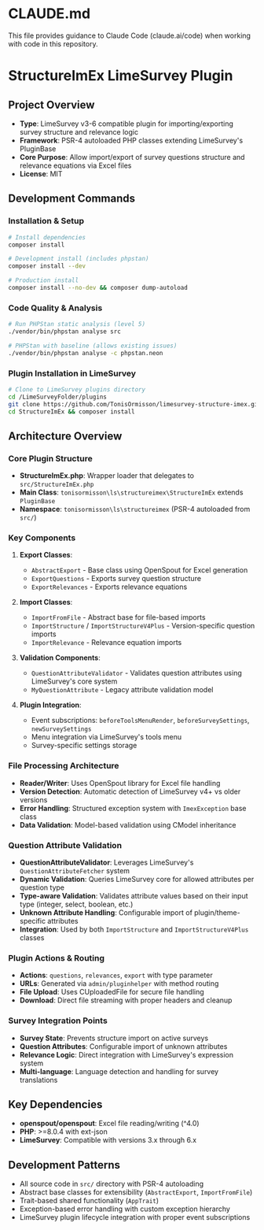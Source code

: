 # CLAUDE.md

This file provides guidance to Claude Code (claude.ai/code) when working with code in this repository.

# StructureImEx LimeSurvey Plugin

## Project Overview
- **Type**: LimeSurvey v3-6 compatible plugin for importing/exporting survey structure and relevance logic
- **Framework**: PSR-4 autoloaded PHP classes extending LimeSurvey's PluginBase
- **Core Purpose**: Allow import/export of survey questions structure and relevance equations via Excel files
- **License**: MIT

## Development Commands

### Installation & Setup
```bash
# Install dependencies
composer install

# Development install (includes phpstan)
composer install --dev

# Production install
composer install --no-dev && composer dump-autoload
```

### Code Quality & Analysis
```bash
# Run PHPStan static analysis (level 5)
./vendor/bin/phpstan analyse src

# PHPStan with baseline (allows existing issues)
./vendor/bin/phpstan analyse -c phpstan.neon
```

### Plugin Installation in LimeSurvey
```bash
# Clone to LimeSurvey plugins directory
cd /LimeSurveyFolder/plugins
git clone https://github.com/TonisOrmisson/limesurvey-structure-imex.git StructureImEx
cd StructureImEx && composer install
```

## Architecture Overview

### Core Plugin Structure
- **StructureImEx.php**: Wrapper loader that delegates to `src/StructureImEx.php`
- **Main Class**: `tonisormisson\ls\structureimex\StructureImEx` extends `PluginBase`
- **Namespace**: `tonisormisson\ls\structureimex` (PSR-4 autoloaded from `src/`)

### Key Components
1. **Export Classes**: 
   - `AbstractExport` - Base class using OpenSpout for Excel generation
   - `ExportQuestions` - Exports survey question structure
   - `ExportRelevances` - Exports relevance equations

2. **Import Classes**:
   - `ImportFromFile` - Abstract base for file-based imports
   - `ImportStructure` / `ImportStructureV4Plus` - Version-specific question imports
   - `ImportRelevance` - Relevance equation imports

3. **Validation Components**:
   - `QuestionAttributeValidator` - Validates question attributes using LimeSurvey's core system
   - `MyQuestionAttribute` - Legacy attribute validation model

4. **Plugin Integration**:
   - Event subscriptions: `beforeToolsMenuRender`, `beforeSurveySettings`, `newSurveySettings`
   - Menu integration via LimeSurvey's tools menu
   - Survey-specific settings storage

### File Processing Architecture
- **Reader/Writer**: Uses OpenSpout library for Excel file handling
- **Version Detection**: Automatic detection of LimeSurvey v4+ vs older versions
- **Error Handling**: Structured exception system with `ImexException` base class
- **Data Validation**: Model-based validation using CModel inheritance

### Question Attribute Validation
- **QuestionAttributeValidator**: Leverages LimeSurvey's `QuestionAttributeFetcher` system
- **Dynamic Validation**: Queries LimeSurvey core for allowed attributes per question type
- **Type-aware Validation**: Validates attribute values based on their input type (integer, select, boolean, etc.)
- **Unknown Attribute Handling**: Configurable import of plugin/theme-specific attributes
- **Integration**: Used by both `ImportStructure` and `ImportStructureV4Plus` classes

### Plugin Actions & Routing
- **Actions**: `questions`, `relevances`, `export` with type parameter
- **URLs**: Generated via `admin/pluginhelper` with method routing
- **File Upload**: Uses CUploadedFile for secure file handling
- **Download**: Direct file streaming with proper headers and cleanup

### Survey Integration Points
- **Survey State**: Prevents structure import on active surveys
- **Question Attributes**: Configurable import of unknown attributes
- **Relevance Logic**: Direct integration with LimeSurvey's expression system
- **Multi-language**: Language detection and handling for survey translations

## Key Dependencies
- **openspout/openspout**: Excel file reading/writing (^4.0)
- **PHP**: >=8.0.4 with ext-json
- **LimeSurvey**: Compatible with versions 3.x through 6.x

## Development Patterns
- All source code in `src/` directory with PSR-4 autoloading
- Abstract base classes for extensibility (`AbstractExport`, `ImportFromFile`)
- Trait-based shared functionality (`AppTrait`)
- Exception-based error handling with custom exception hierarchy
- LimeSurvey plugin lifecycle integration with proper event subscriptions